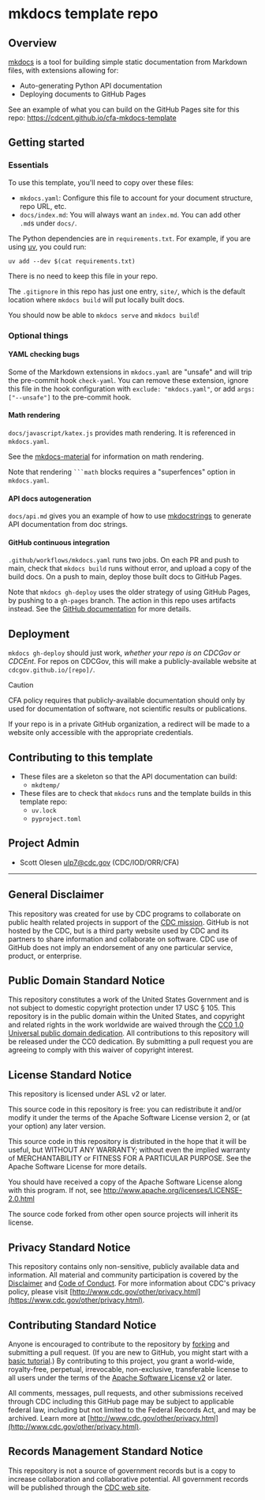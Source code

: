 # mkdocs template repo

## Overview

[mkdocs](https://www.mkdocs.org/) is a tool for building simple static documentation from Markdown files, with extensions allowing for:

- Auto-generating Python API documentation
- Deploying documents to GitHub Pages

See an example of what you can build on the GitHub Pages site for this repo: <https://cdcent.github.io/cfa-mkdocs-template>

## Getting started

### Essentials

To use this template, you'll need to copy over these files:

- `mkdocs.yaml`: Configure this file to account for your document structure, repo URL, etc.
- `docs/index.md`: You will always want an `index.md`. You can add other `.md`s under `docs/`.

The Python dependencies are in `requirements.txt`. For example, if you are using [uv](https://docs.astral.sh/uv), you could run:

    uv add --dev $(cat requirements.txt)

There is no need to keep this file in your repo.

The `.gitignore` in this repo has just one entry, `site/`, which is the default location where `mkdocs build` will put locally built docs.

You should now be able to `mkdocs serve` and `mkdocs build`!

### Optional things

#### YAML checking bugs

Some of the Markdown extensions in `mkdocs.yaml` are "unsafe" and will trip the pre-commit hook `check-yaml`. You can remove these extension, ignore this file in the hook configuration with `exclude: "mkdocs.yaml"`, or add `args: ["--unsafe"]` to the pre-commit hook.

#### Math rendering

`docs/javascript/katex.js` provides math rendering. It is referenced in `mkdocs.yaml`.

See the [mkdocs-material](https://squidfunk.github.io/mkdocs-material/reference/math/) for information on math rendering.

Note that rendering ` ```math ` blocks requires a "superfences" option in `mkdocs.yaml`.

#### API docs autogeneration

`docs/api.md` gives you an example of how to use [mkdocstrings](https://mkdocstrings.github.io/) to generate API documentation from doc strings.

#### GitHub continuous integration

`.github/workflows/mkdocs.yaml` runs two jobs. On each PR and push to main, check that `mkdocs build` runs without error, and upload a copy of the build docs. On a push to main, deploy those built docs to GitHub Pages.

Note that `mkdocs gh-deploy` uses the older strategy of using GitHub Pages, by pushing to a `gh-pages` branch. The action in this repo uses artifacts instead. See the [GitHub documentation](https://docs.github.com/en/pages/getting-started-with-github-pages/configuring-a-publishing-source-for-your-github-pages-site#publishing-with-a-custom-github-actions-workflow) for more details.

## Deployment

`mkdocs gh-deploy` should just work, _whether your repo is on CDCGov or CDCEnt_. For repos on CDCGov, this will make a publicly-available website at `cdcgov.github.io/[repo]/`.

> [!CAUTION]
>
> CFA policy requires that publicly-available documentation should only by used for documentation of software, not scientific results or publications.

If your repo is in a private GitHub organization, a redirect will be made to a website only accessible with the appropriate credentials.

## Contributing to this template

- These files are a skeleton so that the API documentation can build:
  - `mkdtemp/`
- These files are to check that `mkdocs` runs and the template builds in this template repo:
  - `uv.lock`
  - `pyproject.toml`

## Project Admin

- Scott Olesen <ulp7@cdc.gov> (CDC/IOD/ORR/CFA)

---

## General Disclaimer

This repository was created for use by CDC programs to collaborate on public health related projects in support of the [CDC mission](https://www.cdc.gov/about/organization/mission.htm). GitHub is not hosted by the CDC, but is a third party website used by CDC and its partners to share information and collaborate on software. CDC use of GitHub does not imply an endorsement of any one particular service, product, or enterprise.

## Public Domain Standard Notice

This repository constitutes a work of the United States Government and is not subject to domestic copyright protection under 17 USC § 105. This repository is in the public domain within the United States, and copyright and related rights in the work worldwide are waived through the [CC0 1.0 Universal public domain dedication](https://creativecommons.org/publicdomain/zero/1.0/). All contributions to this repository will be released under the CC0 dedication. By submitting a pull request you are agreeing to comply with this waiver of copyright interest.

## License Standard Notice

This repository is licensed under ASL v2 or later.

This source code in this repository is free: you can redistribute it and/or modify it under the terms of the Apache Software License version 2, or (at your option) any later version.

This source code in this repository is distributed in the hope that it will be useful, but WITHOUT ANY WARRANTY; without even the implied warranty of MERCHANTABILITY or FITNESS FOR A PARTICULAR PURPOSE. See the Apache Software License for more details.

You should have received a copy of the Apache Software License along with this program. If not, see http://www.apache.org/licenses/LICENSE-2.0.html

The source code forked from other open source projects will inherit its license.

## Privacy Standard Notice

This repository contains only non-sensitive, publicly available data and information. All material and community participation is covered by the [Disclaimer](https://github.com/CDCgov/template/blob/master/DISCLAIMER.md) and [Code of Conduct](https://github.com/CDCgov/template/blob/master/code-of-conduct.md). For more information about CDC's privacy policy, please visit [http://www.cdc.gov/other/privacy.html](https://www.cdc.gov/other/privacy.html).

## Contributing Standard Notice

Anyone is encouraged to contribute to the repository by [forking](https://help.github.com/articles/fork-a-repo) and submitting a pull request. (If you are new to GitHub, you might start with a [basic tutorial](https://help.github.com/articles/set-up-git).) By contributing to this project, you grant a world-wide, royalty-free, perpetual, irrevocable, non-exclusive, transferable license to all users under the terms of the [Apache Software License v2](http://www.apache.org/licenses/LICENSE-2.0.html) or later.

All comments, messages, pull requests, and other submissions received through CDC including this GitHub page may be subject to applicable federal law, including but not limited to the Federal Records Act, and may be archived. Learn more at [http://www.cdc.gov/other/privacy.html](http://www.cdc.gov/other/privacy.html).

## Records Management Standard Notice

This repository is not a source of government records but is a copy to increase collaboration and collaborative potential. All government records will be published through the [CDC web site](http://www.cdc.gov).
